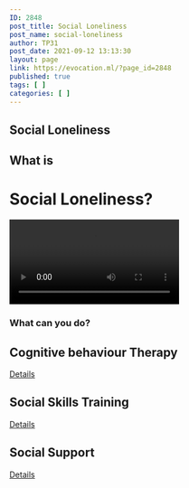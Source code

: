 ```yaml
---
ID: 2848
post_title: Social Loneliness
post_name: social-loneliness
author: TP31
post_date: 2021-09-12 13:13:30
layout: page
link: https://evocation.ml/?page_id=2848
published: true
tags: [ ]
categories: [ ]
---
```

<h2>Social Loneliness</h2>		
			<h2>What is</h2>		
                <h1 data-content="Social Loneliness?">
					Social Loneliness?				</h1>
					<a href="#" data-exad-modal="#exad-modal-5643b19" data-exad-overlay="yes" >
					</a>
															<video src="http://evocation.ml/wp-content/uploads/2021/09/social_loneliness.mp4" controls="" controlslist="nodownload">
								</video>
			<h3>What can you do?</h3>		
			        <h2>Cognitive behaviour Therapy</h2>							<a href="https://evocation.ml/?page_id=1496">
								Details
							</a>
			        <h2>Social Skills Training</h2>							<a href="https://evocation.ml/?page_id=1513">
								Details
							</a>
			        <h2>Social Support</h2>							<a href="https://evocation.ml/?page_id=1527">
								Details
							</a>
